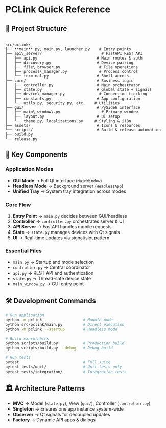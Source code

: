 # PCLink Quick Reference

## 📂 Project Structure

```

src/pclink/
├── **main**.py, main.py, launcher.py    # Entry points
├── api\_server/                          # FastAPI REST API
│   ├── api.py                          # Main routes & auth
│   ├── discovery.py                    # Device pairing
│   ├── file\_browser.py                 # File operations
│   ├── process\_manager.py              # Process control
│   └── terminal.py                     # Shell access
├── core/                               # Business logic
│   ├── controller.py                   # Main orchestrator
│   ├── state.py                        # Global state + signals
│   ├── device\_manager.py               # Connection tracking
│   ├── constants.py                    # App configuration
│   └── utils.py, security.py, etc.    # Utilities
├── gui/                                # PySide6 interface
│   ├── main\_window\.py                  # Primary window
│   ├── layout.py                       # UI setup
│   └── theme.py, localizations.py     # Styling & i18n
├── assets/                             # Icons & resources
└── scripts/                            # Build & release automation
├── build.py
└── release.py

````

## 🧩 Key Components

### Application Modes
- **GUI Mode** → Full Qt interface (`MainWindow`)
- **Headless Mode** → Background server (`HeadlessApp`)
- **Unified Tray** → System tray integration across modes

### Core Flow
1. **Entry Point** → `main.py` decides between GUI/headless
2. **Controller** → `controller.py` orchestrates server & UI
3. **API Server** → FastAPI handles mobile requests
4. **State** → `state.py` manages devices with Qt signals
5. **UI** → Real-time updates via signal/slot pattern

### Essential Files
- `main.py` → Startup and mode selection
- `controller.py` → Central coordinator
- `api.py` → REST API and authentication
- `state.py` → Thread-safe device state
- `main_window.py` → GUI entry point

## 🛠️ Development Commands

```bash
# Run application
python -m pclink                  # Module mode
python src/pclink/main.py         # Direct execution
python -m pclink --startup        # Headless mode

# Build executables
python scripts/build.py           # Production build
python scripts/build.py --debug   # Debug build

# Run tests
pytest                            # Full suite
pytest tests/unit/                # Unit tests only
pytest tests/integration/         # Integration tests
````

## 🏛️ Architecture Patterns

* **MVC** → Model (`state.py`), View (`gui/`), Controller (`controller.py`)
* **Singleton** → Ensures one app instance system-wide
* **Observer** → Qt signals for decoupled updates
* **Factory** → Dynamic API apps & dialogs